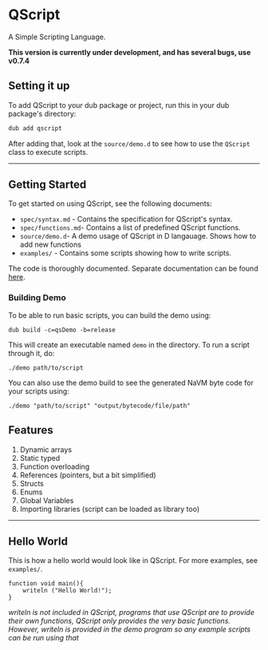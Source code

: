 # QScript

A Simple Scripting Language.

**This version is currently under development, and has several bugs, use v0.7.4**

## Setting it up

To add QScript to your dub package or project, run this in your dub package's directory:

```bash
dub add qscript
```

After adding that, look at the `source/demo.d` to see how to use the `QScript` class to execute scripts.

---

## Getting Started

To get started on using QScript, see the following documents:

* `spec/syntax.md` - Contains the specification for QScript's syntax.
* `spec/functions.md`- Contains a list of predefined QScript functions.
* `source/demo.d`- A demo usage of QScript in D langauage. Shows how to add new functions
* `examples/` - Contains some scripts showing how to write scripts.

The code is thoroughly documented. Separate documentation can be found [here](https://qscript.dpldocs.info/).

### Building Demo

To be able to run basic scripts, you can build the demo using:  

`dub build -c=qsDemo -b=release`  

This will create an executable named `demo` in the directory. To run a script through it, do:  

`./demo path/to/script`  

You can also use the demo build to see the generated NaVM byte code for your scripts using:  

`./demo "path/to/script" "output/bytecode/file/path"`

## Features

1. Dynamic arrays
1. Static typed
1. Function overloading
1. References (pointers, but a bit simplified)
1. Structs
1. Enums
1. Global Variables
1. Importing libraries (script can be loaded as library too)
---

## Hello World

This is how a hello world would look like in QScript. For more examples, see `examples/`.  

```
function void main(){
	writeln ("Hello World!");
}
```

_writeln is not included in QScript, programs that use QScript are to provide their own functions, QScript only provides the very basic functions. However, writeln is provided in the demo program so any example scripts can be run using that_
